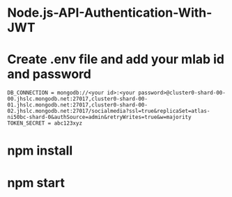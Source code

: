 # Node.js-API-Authentication-With-JWT
# Create .env file and add your mlab id and password
    DB_CONNECTION = mongodb://<your id>:<your password>@cluster0-shard-00-00.jhslc.mongodb.net:27017,cluster0-shard-00-01.jhslc.mongodb.net:27017,cluster0-shard-00-     02.jhslc.mongodb.net:27017/socialmedia?ssl=true&replicaSet=atlas-ni50bc-shard-0&authSource=admin&retryWrites=true&w=majority
    TOKEN_SECRET = abc123xyz
# npm install
# npm start
